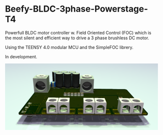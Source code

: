 # Beefy-BLDC-3phase-Powerstage-T4

Powerfull BLDC motor controller w. Field Oriented Control (FOC) which is the most silent and efficient way to drive a 3 phase brushless DC motor.

Using the TEENSY 4.0 modular MCU and the SimpleFOC librery. 

In development.

![TOP](https://github.com/Juanduino/Beefy-BLDC-3phase-Powerstage-T4/blob/main/Images/TOP.PNG)

 



 

